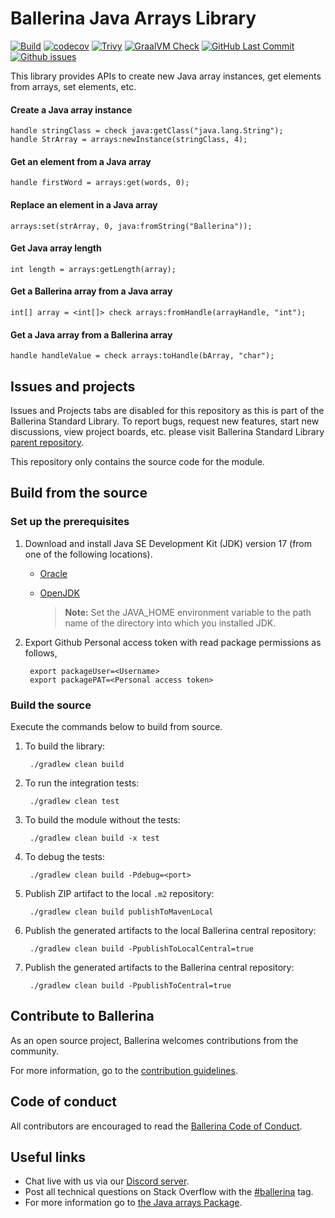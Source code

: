 Ballerina Java Arrays Library
===================

  [![Build](https://github.com/ballerina-platform/module-ballerina-jballerina.java.arrays/actions/workflows/build-timestamped-master.yml/badge.svg)](https://github.com/ballerina-platform/module-ballerina-jballerina.java.arrays/actions/workflows/build-timestamped-master.yml)
  [![codecov](https://codecov.io/gh/ballerina-platform/module-ballerina-jballerina.java.arrays/branch/master/graph/badge.svg)](https://codecov.io/gh/ballerina-platform/module-ballerina-jballerina.java.arrays)
  [![Trivy](https://github.com/ballerina-platform/module-ballerina-jballerina.java.arrays/actions/workflows/trivy-scan.yml/badge.svg)](https://github.com/ballerina-platform/module-ballerina-jballerina.java.arrays/actions/workflows/trivy-scan.yml)
  [![GraalVM Check](https://github.com/ballerina-platform/module-ballerina-jballerina.java.arrays/actions/workflows/build-with-bal-test-graalvm.yml/badge.svg)](https://github.com/ballerina-platform/module-ballerina-jballerina.java.arrays/actions/workflows/build-with-bal-test-graalvm.yml)
  [![GitHub Last Commit](https://img.shields.io/github/last-commit/ballerina-platform/module-ballerina-jballerina.java.arrays.svg)](https://github.com/ballerina-platform/module-ballerina-jballerina.java.arrays/commits/master)
  [![Github issues](https://img.shields.io/github/issues/ballerina-platform/ballerina-standard-library/module/jballerina.java.arrays.svg?label=Open%20Issues)](https://github.com/ballerina-platform/ballerina-standard-library/labels/module%2Fjballerina.java.arrays)

This library provides APIs to create new Java array instances, get elements from arrays, set elements, etc.

#### Create a Java array instance
```ballerina
handle stringClass = check java:getClass("java.lang.String");
handle StrArray = arrays:newInstance(stringClass, 4);
```

#### Get an element from a Java array
```ballerina
handle firstWord = arrays:get(words, 0);
```

#### Replace an element in a Java array
```ballerina
arrays:set(strArray, 0, java:fromString("Ballerina"));
```

#### Get Java array length
```ballerina
int length = arrays:getLength(array);
```

#### Get a Ballerina array from a Java array
```ballerina
int[] array = <int[]> check arrays:fromHandle(arrayHandle, "int");
```

#### Get a Java array from a Ballerina array
```ballerina
handle handleValue = check arrays:toHandle(bArray, "char");
```

## Issues and projects 

Issues and Projects tabs are disabled for this repository as this is part of the Ballerina Standard Library. To report bugs, request new features, start new discussions, view project boards, etc. please visit Ballerina Standard Library [parent repository](https://github.com/ballerina-platform/ballerina-standard-library). 

This repository only contains the source code for the module.

## Build from the source

### Set up the prerequisites

1. Download and install Java SE Development Kit (JDK) version 17 (from one of the following locations).

   * [Oracle](https://www.oracle.com/java/technologies/downloads/)
   
   * [OpenJDK](https://adoptium.net/)
   
        > **Note:** Set the JAVA_HOME environment variable to the path name of the directory into which you installed JDK.   
1. Export Github Personal access token with read package permissions as follows,
        
        export packageUser=<Username>
        export packagePAT=<Personal access token>

### Build the source

Execute the commands below to build from source.

1. To build the library:
        
        ./gradlew clean build

1. To run the integration tests:

        ./gradlew clean test

1. To build the module without the tests:

        ./gradlew clean build -x test

1. To debug the tests:

        ./gradlew clean build -Pdebug=<port>

1. Publish ZIP artifact to the local `.m2` repository:

        ./gradlew clean build publishToMavenLocal

1. Publish the generated artifacts to the local Ballerina central repository:
   
        ./gradlew clean build -PpublishToLocalCentral=true
1. Publish the generated artifacts to the Ballerina central repository:

        ./gradlew clean build -PpublishToCentral=true

   
## Contribute to Ballerina

As an open source project, Ballerina welcomes contributions from the community. 

For more information, go to the [contribution guidelines](https://github.com/ballerina-platform/ballerina-lang/blob/master/CONTRIBUTING.md).

## Code of conduct

All contributors are encouraged to read the [Ballerina Code of Conduct](https://ballerina.io/code-of-conduct).

## Useful links

* Chat live with us via our [Discord server](https://discord.gg/ballerinalang).
* Post all technical questions on Stack Overflow with the [#ballerina](https://stackoverflow.com/questions/tagged/ballerina) tag.
* For more information go to [the Java arrays Package](https://lib.ballerina.io/ballerina/jballerina.java.arrays/latest).
